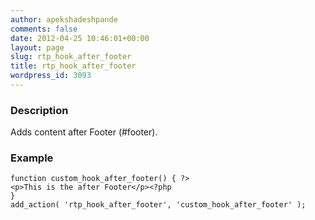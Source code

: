 ```yaml
---
author: apekshadeshpande
comments: false
date: 2012-04-25 10:46:01+00:00
layout: page
slug: rtp_hook_after_footer
title: rtp_hook_after_footer
wordpress_id: 3093
---
```


### Description


Adds content after Footer (#footer).


### Example



    
    function custom_hook_after_footer() { ?>
    <p>This is the after Footer</p><?php
    }
    add_action( 'rtp_hook_after_footer', 'custom_hook_after_footer' );
